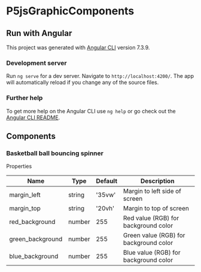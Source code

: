 # P5jsGraphicComponents

## Run with Angular
This project was generated with [Angular CLI](https://github.com/angular/angular-cli) version 7.3.9.

### Development server

Run `ng serve` for a dev server. Navigate to `http://localhost:4200/`. The app will automatically reload if you change any of the source files.

### Further help

To get more help on the Angular CLI use `ng help` or go check out the [Angular CLI README](https://github.com/angular/angular-cli/blob/master/README.md).

## Components

### Basketball ball bouncing spinner
Properties

| Name             | Type   | Default | Description                            |
|------------------|--------|---------|----------------------------------------|
| margin_left      | string | '35vw'  | Margin to left side of screen          |
| margin_top       | string | '20vh'  | Margin to top of screen                |
| red_background   | number | 255     | Red value (RGB) for background color   |
| green_background | number | 255     | Green value (RGB) for background color |
| blue_background  | number | 255     | Blue value (RGB) for background color  |
